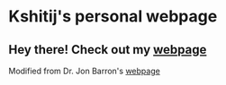 # Kshitij's personal webpage
## Hey there! Check out my [webpage](https://kshitijbhat.github.io)

Modified from Dr. Jon Barron's [webpage](https://jonbarron.info)
